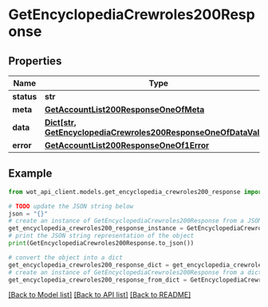 # GetEncyclopediaCrewroles200Response


## Properties

Name | Type | Description | Notes
------------ | ------------- | ------------- | -------------
**status** | **str** |  | 
**meta** | [**GetAccountList200ResponseOneOfMeta**](GetAccountList200ResponseOneOfMeta.md) |  | 
**data** | [**Dict[str, GetEncyclopediaCrewroles200ResponseOneOfDataValue]**](GetEncyclopediaCrewroles200ResponseOneOfDataValue.md) |  | 
**error** | [**GetAccountList200ResponseOneOf1Error**](GetAccountList200ResponseOneOf1Error.md) |  | 

## Example

```python
from wot_api_client.models.get_encyclopedia_crewroles200_response import GetEncyclopediaCrewroles200Response

# TODO update the JSON string below
json = "{}"
# create an instance of GetEncyclopediaCrewroles200Response from a JSON string
get_encyclopedia_crewroles200_response_instance = GetEncyclopediaCrewroles200Response.from_json(json)
# print the JSON string representation of the object
print(GetEncyclopediaCrewroles200Response.to_json())

# convert the object into a dict
get_encyclopedia_crewroles200_response_dict = get_encyclopedia_crewroles200_response_instance.to_dict()
# create an instance of GetEncyclopediaCrewroles200Response from a dict
get_encyclopedia_crewroles200_response_from_dict = GetEncyclopediaCrewroles200Response.from_dict(get_encyclopedia_crewroles200_response_dict)
```
[[Back to Model list]](../README.md#documentation-for-models) [[Back to API list]](../README.md#documentation-for-api-endpoints) [[Back to README]](../README.md)


